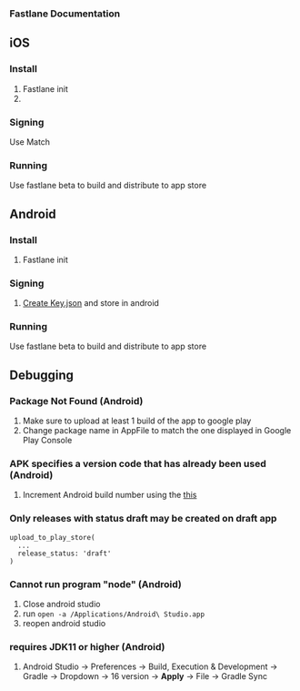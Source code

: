 ### Fastlane Documentation

## iOS

### Install

1. Fastlane init
2.

### Signing

Use Match

### Running

Use fastlane beta to build and distribute to app store

## Android

### Install

1. Fastlane init

### Signing

1. [Create Key.json](https://docs.fastlane.tools/getting-started/android/setup/#collect-your-google-credentials) and store in android

### Running

Use fastlane beta to build and distribute to app store

## Debugging

### Package Not Found (Android)

1. Make sure to upload at least 1 build of the app to google play
2. Change package name in AppFile to match the one displayed in Google Play Console

### APK specifies a version code that has already been used (Android)

1. Increment Android build number using the [this](https://medium.com/@atul.dc/increment-build-number-using-fastlane-c12b4b886ea3)

### Only releases with status draft may be created on draft app

```
upload_to_play_store(
  ...
  release_status: 'draft'
)
```

### Cannot run program "node" (Android)

1. Close android studio
2. run `open -a /Applications/Android\ Studio.app`
3. reopen android studio

### requires JDK11 or higher (Android)

1. Android Studio -> Preferences -> Build, Execution & Development -> Gradle -> Dropdown -> 16 version -> **Apply** -> File -> Gradle Sync
